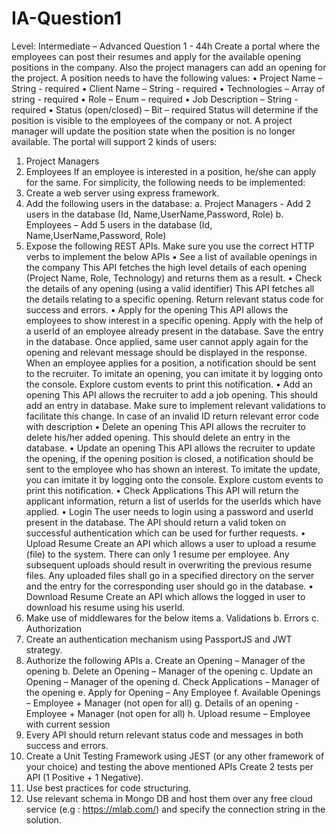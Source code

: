 # IA-Question1
Level: Intermediate – Advanced 
Question 1 - 44h
Create a portal where the employees can post their resumes and apply for the available opening positions in the company. Also the project managers can add an opening for the project.
A position needs to have the following values:
•	Project Name – String - required
•	Client Name – String - required
•	Technologies – Array of string - required
•	Role – Enum – required
•	Job Description – String - required
•	Status (open/closed) – Bit – required
Status will determine if the position is visible to the employees of the company or not. A project manager will update the position state when the position is no longer available.
The portal will support 2 kinds of users:
1.	Project Managers
2.	Employees
If an employee is interested in a position, he/she can apply for the same.
For simplicity, the following needs to be implemented:
1.	Create a web server using express framework.
2.	Add the following users in the database: 
a.	Project Managers - Add 2 users in the database (Id, Name,UserName,Password, Role)
b.	Employees – Add 5 users in the database (Id, Name,UserName,Password, Role)
3.	Expose the following REST APIs. Make sure you use the correct HTTP verbs to implement the below APIs
•	See a list of available openings in the company
This API fetches the high level details of each opening (Project Name, Role, Technology) and returns them as a result.
•	Check the details of any opening (using a valid identifier)
This API fetches all the details relating to a specific opening. Return relevant status code for success and errors.
•	Apply for the opening
This API allows the employees to show interest in a specific opening. Apply with the help of a userId of an employee already present in the database. Save the entry in the database. Once applied, same user cannot apply again for the opening and relevant message should be displayed in the response.
When an employee applies for a position, a notification should be sent to the recruiter. To imitate an opening, you can imitate it by logging onto the console.  Explore custom events to print this notification. 
•	Add an opening
This API allows the recruiter to add a job opening. This should add an entry in database. Make sure to implement relevant validations to facilitate this change. In case of an invalid ID return relevant error code with description
•	Delete an opening
This API allows the recruiter to delete his/her added opening. This should delete an entry in the database.
•	Update an opening
This API allows the recruiter to update the opening, if the opening position is closed, a notification should be sent to the employee who has shown an interest. To imitate the update, you can imitate it by logging onto the console.  Explore custom events to print this notification.
•	Check Applications
This API will return the applicant information, return a list of userIds for the userIds which have applied.
•	Login
The user needs to login using a password and userId present in the database. The API should return a valid token on successful authentication which can be used for further requests.
•	Upload Resume
Create an API which allows a user to upload a resume (file) to the system. 
There can only 1 resume per employee. Any subsequent uploads should result in overwriting the previous resume files.
Any uploaded files shall go in a specified directory on the server and the entry for the corresponding user should go in the database.
•	Download Resume
Create an API which allows the logged in user to download his resume using his userId.
4.	Make use of middlewares for the below items
a.	Validations
b.	Errors
c.	Authorization
5.	Create an authentication mechanism using PassportJS and JWT strategy.
6.	Authorize the following APIs
a.	Create an Opening – Manager of the opening
b.	Delete an Opening – Manager of the opening
c.	Update an Opening – Manager of the opening
d.	Check Applications – Manager of the opening
e.	Apply for Opening – Any Employee 
f.	Available Openings – Employee + Manager (not open for all)
g.	Details of an opening -Employee + Manager (not open for all)
h.	Upload resume – Employee with current session
7.	Every API should return relevant status code and messages in both success and errors.
8.	Create a Unit Testing Framework using JEST (or any other framework of your choice) and testing the above mentioned APIs Create 2 tests per API (1 Positive + 1 Negative).
9.	Use best practices for code structuring.
10.	Use relevant schema in Mongo DB and host them over any free cloud service (e.g : https://mlab.com/) and specify the connection string in the solution.
